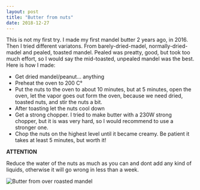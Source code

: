 ```yaml
---
layout: post
title: "Butter from nuts"
date: 2018-12-27
---
```


This is not my first try. I made my first mandel butter 2 years ago, in 2016. Then I tried different variatons. From barely-dried-madel, normally-dried-madel and pealed, toasted mandel. Pealed was preatty, good, but took too much effort, so I would say the mid-toasted, unpealed mandel was the best. Here is how I made:
 *  Get dried mandel/peanut... anything
 *  Preheat the oven to 200 C°
 *  Put the nuts to the oven to about 10 minutes, but at 5 minutes, open the oven, let the vapor goes out form the oven, because we need dried, toasted nuts, and stir the nuts a bit.
 *  After toasting let the nuts cool down
 *  Get a strong chopper. I tried to make butter with a 230W strong chopper, but it is was very hard, so I would recommend to use a stronger one.
 *  Chop the nuts on the highest level until it became creamy. Be patient it takes at least 5 minutes, but worth it!
 
 
**ATTENTION**

Reduce the water of the nuts as much as you can and dont add any kind of liquids, otherwise it will go wrong in less than a week.

![Butter from over roasted mandel](http://franyek.github.io/images/2018-12-27-butter-from-buts-01.jpg)